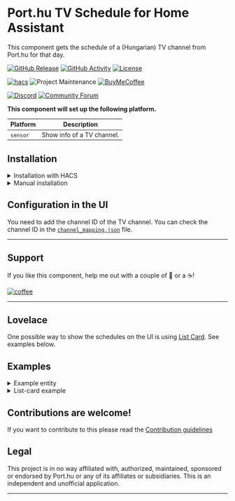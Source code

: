 # Port.hu TV Schedule for Home Assistant
This component gets the schedule of a (Hungarian) TV channel from Port.hu for that day.

[![GitHub Release][releases-shield]][releases]
[![GitHub Activity][commits-shield]][commits]
[![License][license-shield]](LICENSE)

[![hacs][hacsbadge]][hacs]
![Project Maintenance][maintenance-shield]
[![BuyMeCoffee][buymecoffeebadge]][buymecoffee]

[![Discord][discord-shield]][discord]
[![Community Forum][forum-shield]][forum]

**This component will set up the following platform.**

Platform | Description
-- | --
`sensor` | Show info of a TV channel.

## Installation

<details>
<summary>Installation with HACS</summary>

1. Go to any of the sections in HACS(integrations, frontend, automation).
1. Click on the 3 dots in the top right corner.
1. Select "Custom repositories"
1. Add this URL to the repository:
 `https://github.com/vorostamas/portHuTV-homeassistant`
1. Select the Integration category.
1. Click the "ADD" button.
1. Click on "Install" button.
</details>

<details>
<summary>Manual installation</summary>

1. Using the tool of choice open the directory (folder) for your HA configuration (where you find `configuration.yaml`).
2. If you do not have a `custom_components` directory (folder) there, you need to create it.
3. In the `custom_components` directory (folder) create a new folder called `porthutv`.
4. Download _all_ the files from the `custom_components/porthutv/` directory (folder) in this repository.
5. Place the files you downloaded in the new directory (folder) you created.
6. Restart Home Assistant
7. In the HA UI go to "Configuration" -> "Integrations" click "+" and search for "Port.hu TV"
</details>

## Configuration in the UI
You need to add the channel ID of the TV channel. You can check the channel ID in the [`channel_mapping.json`](https://github.com/vorostamas/portHuTV-homeassistant/blob/master/custom_components/porthutv/channel_mapping.json) file.

***

## Support
If you like this component, help me out with a couple of 🍻 or a ☕!

[![coffee](https://www.buymeacoffee.com/assets/img/custom_images/black_img.png)](https://www.buymeacoffee.com/tamasvoros)

***

## Lovelace
One possible way to show the schedules on the UI is using [List Card](https://github.com/iantrich/list-card). See examples below.

## Examples

<details>
<summary>Example entity</summary>

![entity-example]
</details>

<details>
<summary>List-card example</summary>

![list-card-example]
</details>

## Contributions are welcome!

If you want to contribute to this please read the [Contribution guidelines](CONTRIBUTING.md)

## Legal
This project is in no way affiliated with, authorized, maintained, sponsored or endorsed by Port.hu or any of its affiliates or subsidiaries. This is an independent and unofficial application.

***

[porthutv]: https://github.com/vorostamas/portHuTV-homeassistant
[buymecoffee]: https://www.buymeacoffee.com/tamasvoros
[buymecoffeebadge]: https://img.shields.io/badge/buy%20me%20a%20coffee-donate-yellow.svg?style=for-the-badge
[commits-shield]: https://img.shields.io/github/commit-activity/y/vorostamas/portHuTV-homeassistant?style=for-the-badge
[commits]: https://github.com/vorostamas/portHuTV-homeassistant/commits/master
[hacs]: https://github.com/custom-components/hacs
[hacsbadge]: https://img.shields.io/badge/HACS-Custom-orange.svg?style=for-the-badge
[discord]: https://discord.gg/Qa5fW2R
[discord-shield]: https://img.shields.io/discord/330944238910963714.svg?style=for-the-badge
[forum-shield]: https://img.shields.io/badge/community-forum-brightgreen.svg?style=for-the-badge
[forum]: https://community.home-assistant.io/
[license-shield]: https://img.shields.io/github/license/custom-components/blueprint.svg?style=for-the-badge
[maintenance-shield]: https://img.shields.io/badge/maintainer-Tamas%20Voros%20%40vorostamas-blue.svg?style=for-the-badge
[releases-shield]: https://img.shields.io/github/release/vorostamas/portHuTV-homeassistant.svg?style=for-the-badge
[releases]: https://github.com/vorostamas/portHuTV-homeassistant/releases
[entity-example]: entity-example.png
[list-card-example]: list-card-example.png
